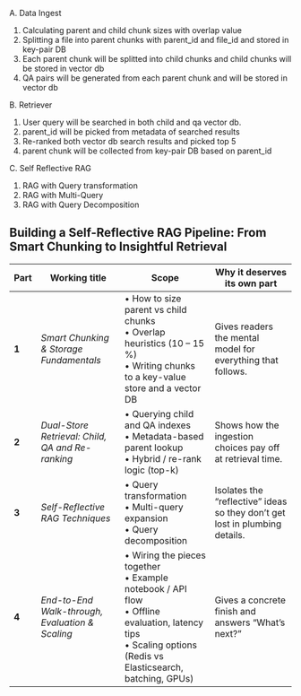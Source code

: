 A. Data Ingest
01. Calculating parent and child chunk sizes with overlap value
02. Splitting a file into parent chunks with parent_id and file_id and stored in key-pair DB
03. Each parent chunk will be splitted into child chunks and child chunks will be stored in vector db
04. QA pairs will be generated from each parent chunk and will be stored in vector db

B. Retriever
01. User query will be searched in both child and qa vector db.
02. parent_id will be picked from metadata of searched results 
03. Re-ranked both vector db search results and picked top 5
04. parent chunk will be collected from  key-pair DB based on parent_id

C. Self Reflective RAG
01. RAG with Query transformation
02. RAG with Multi-Query
03. RAG with Query Decomposition


## Building a Self-Reflective RAG Pipeline: From Smart Chunking to Insightful Retrieval


| Part  | Working title                                    | Scope                                                                                                                                                             | Why it deserves its own part                                                |
| ----- | ------------------------------------------------ | ----------------------------------------------------------------------------------------------------------------------------------------------------------------- | --------------------------------------------------------------------------- |
| **1** | *Smart Chunking & Storage Fundamentals*          | • How to size parent vs child chunks<br>• Overlap heuristics (10 – 15 %)<br>• Writing chunks to a key-value store and a vector DB                                 | Gives readers the mental model for everything that follows.                 |
| **2** | *Dual-Store Retrieval: Child, QA and Re-ranking* | • Querying child and QA indexes<br>• Metadata-based parent lookup<br>• Hybrid / re-rank logic (top-k)                                                             | Shows how the ingestion choices pay off at retrieval time.                  |
| **3** | *Self-Reflective RAG Techniques*                 | • Query transformation<br>• Multi-query expansion<br>• Query decomposition                                                                                        | Isolates the “reflective” ideas so they don’t get lost in plumbing details. |
| **4** | *End-to-End Walk-through, Evaluation & Scaling*  | • Wiring the pieces together<br>• Example notebook / API flow<br>• Offline evaluation, latency tips<br>• Scaling options (Redis vs Elasticsearch, batching, GPUs) | Gives a concrete finish and answers “What’s next?”                          |
